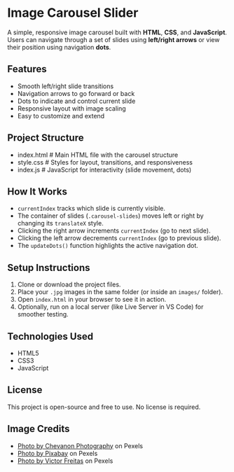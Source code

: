 # Image Carousel Slider

A simple, responsive image carousel built with **HTML**, **CSS**, and **JavaScript**. Users can navigate through a set of slides using **left/right arrows** or view their position using navigation **dots**.

## Features

- Smooth left/right slide transitions  
- Navigation arrows to go forward or back  
- Dots to indicate and control current slide  
- Responsive layout with image scaling  
- Easy to customize and extend  

## Project Structure

- index.html        # Main HTML file with the carousel structure
- style.css         # Styles for layout, transitions, and responsiveness
- index.js          # JavaScript for interactivity (slide movement, dots)

## How It Works

- `currentIndex` tracks which slide is currently visible.
- The container of slides (`.carousel-slides`) moves left or right by changing its `translateX` style.
- Clicking the right arrow increments `currentIndex` (go to next slide).
- Clicking the left arrow decrements `currentIndex` (go to previous slide).
- The `updateDots()` function highlights the active navigation dot.

## Setup Instructions

1. Clone or download the project files.
2. Place your `.jpg` images in the same folder (or inside an `images/` folder).
3. Open `index.html` in your browser to see it in action.
4. Optionally, run on a local server (like Live Server in VS Code) for smoother testing.

## Technologies Used

- HTML5  
- CSS3   
- JavaScript

## License

This project is open-source and free to use. No license is required.

## Image Credits

- [Photo by Chevanon Photography](https://www.pexels.com/photo/adorable-animal-blur-cat-312418/) on Pexels
- [Photo by Pixabay](https://www.pexels.com/photo/animal-cat-face-close-up-414630/) on Pexels
- [Photo by Victor Freitas](https://www.pexels.com/photo/man-doing-barbell-exercise-685527/) on Pexels
